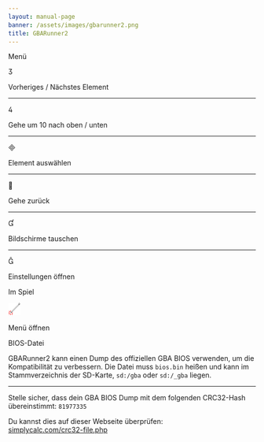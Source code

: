 ```yaml
---
layout: manual-page
banner: /assets/images/gbarunner2.png
title: GBARunner2
---
```


<div class="section-title">Menü</div>
<div class="section-body">
    <div class="button-action-group">
        <p class="button-action button">&#xE07D;</p>
        <p class="button-action-text">Vorheriges / Nächstes Element</p>
    </div>
    <hr>
    <div class="button-action-group">
        <p class="button-action button">&#xE07E;</p>
        <p class="button-action-text">Gehe um 10 nach oben / unten</p>
    </div>
    <hr>
    <div class="button-action-group">
        <p class="button-action button">&#xE000;</p>
        <p class="button-action-text">Element auswählen</p>
    </div>
    <hr>
    <div class="button-action-group">
        <p class="button-action button">&#xE001;</p>
        <p class="button-action-text">Gehe zurück</p>
    </div>
    <hr>
    <div class="button-action-group">
        <p class="button-action button">&#xE004;</p>
        <p class="button-action-text">Bildschirme tauschen</p>
    </div>
    <hr>
    <div class="button-action-group">
        <p class="button-action button">&#xE005;</p>
        <p class="button-action-text">Einstellungen öffnen</p>
    </div>
</div>
<div class="section-title">Im Spiel</div>
<div class="section-body">
    <div class="button-action-group">
        <p class="button-action"><img src="/assets/images/tap.png" alt="Tippe auf den Touchscreen"></p>
        <p class="button-action-text">Menü öffnen</p>
    </div>
</div>
<div class="section-title">BIOS-Datei</div>
<div class="section-body">
    <p>
        GBARunner2 kann einen Dump des offiziellen GBA BIOS verwenden, um die Kompatibilität zu verbessern. Die Datei muss <code>bios.bin</code> heißen und kann im Stammverzeichnis der SD-Karte, <code>sd:/gba</code> oder <code>sd:/_gba</code> liegen.
    </p>
    <hr>
    <p>
        Stelle sicher, dass dein GBA BIOS Dump mit dem folgenden CRC32-Hash übereinstimmt: <code>81977335</code>
    </p>
    <p>
        Du kannst dies auf dieser Webseite überprüfen:<br><a href="https://simplycalc.com/crc32-file.php">simplycalc.com/crc32-file.php</a>
    </p>
</div>
